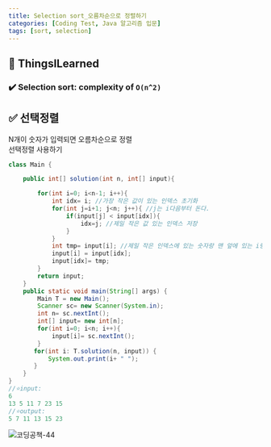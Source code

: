 ```yaml
---
title: Selection sort_오름차순으로 정렬하기
categories: [Coding Test, Java 알고리즘 입문]
tags: [sort, selection]
---
```


## 🔵 ThingsILearned

### ✔️ Selection sort: complexity of `O(n^2)`

## ✅ 선택정렬

N개이 숫자가 입력되면 오름차순으로 정렬 <br>
선택정렬 사용하기<br>

```java
class Main {

    public int[] solution(int n, int[] input){

        for(int i=0; i<n-1; i++){
            int idx= i; //가장 작은 값이 있는 인덱스 초기화
            for(int j=i+1; j<n; j++){ //j는 i다음부터 돈다.
                if(input[j] < input[idx]){
                    idx=j; //제일 작은 값 있는 인덱스 저장
                }
            }
            int tmp= input[i]; //제일 작은 인덱스에 있는 숫자랑 맨 앞에 있는 i랑 바꿔줌
            input[i] = input[idx];
            input[idx]= tmp;
        }
        return input;
    }
    public static void main(String[] args) {
        Main T = new Main();
        Scanner sc= new Scanner(System.in);
        int n= sc.nextInt();
        int[] input= new int[n];
        for(int i=0; i<n; i++){
            input[i]= sc.nextInt();
        }
       for(int i: T.solution(n, input)) {
           System.out.print(i+ " ");
       }
    }
}
//⭐️input:
6
13 5 11 7 23 15
//⭐️output:
5 7 11 13 15 23
```

![코딩공책-44](https://github.com/soheeparklee/project_online-forum_April2024/assets/97790983/5f12bacf-b097-4536-81ff-51b9c9944948)
